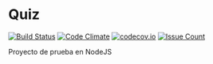 Quiz
======================
 
[![Build Status](https://travis-ci.org/SRJ9/quiz.svg?branch=master)](https://travis-ci.org/SRJ9/quiz)
[![Code Climate](https://codeclimate.com/github/SRJ9/quiz/badges/gpa.svg)](https://codeclimate.com/github/SRJ9/quiz)
[![codecov.io](https://codecov.io/github/SRJ9/quiz/coverage.svg?branch=master)](https://codecov.io/github/SRJ9/quiz?branch=master)
[![Issue Count](https://codeclimate.com/github/SRJ9/quiz/badges/issue_count.svg)](https://codeclimate.com/github/SRJ9/quiz)
 
Proyecto de prueba en NodeJS
